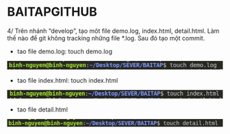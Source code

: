 # BAITAPGITHUB

4/ Trên nhánh “develop”, tạo môt file demo.log, index.html, detail.html. Làm thế nào để git không tracking những file \*.log. Sau đó tạo một commit.

- tao file demo.log: touch demo.log

![Text Image](img/demolog.png)

- tao file index.html: touch index.html

![Text Image](img/touch_index.png)

- tao file detail.html

![Text Image](img/detail.png)
